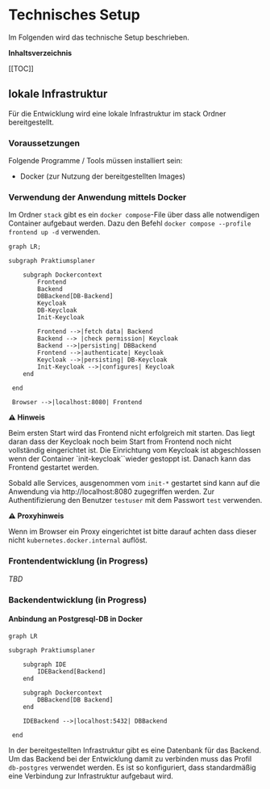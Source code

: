 # Technisches Setup

Im Folgenden wird das technische Setup beschrieben.

**Inhaltsverzeichnis**

[[TOC]]

## lokale Infrastruktur

Für die Entwicklung wird eine lokale Infrastruktur im stack Ordner bereitgestellt.

### Voraussetzungen

Folgende Programme / Tools müssen installiert sein:

- Docker (zur Nutzung der bereitgestellten Images)

### Verwendung der Anwendung mittels Docker

Im Ordner `stack` gibt es ein `docker compose`-File über dass alle notwendigen Container aufgebaut werden.
Dazu den Befehl `docker compose --profile frontend up -d` verwenden.

```mermaid
graph LR;

subgraph Praktiumsplaner

    subgraph Dockercontext
        Frontend
        Backend
        DBBackend[DB-Backend]
        Keycloak
        DB-Keycloak
        Init-Keycloak
    
        Frontend -->|fetch data| Backend
        Backend --> |check permission| Keycloak
        Backend -->|persisting| DBBackend
        Frontend -->|authenticate| Keycloak
        Keycloak -->|persisting| DB-Keycloak
        Init-Keycloak -->|configures| Keycloak
    end
    
 end
 
 Browser -->|localhost:8080| Frontend
```

**⚠ Hinweis**

Beim ersten Start wird das Frontend nicht erfolgreich mit starten. Das liegt daran dass der Keycloak noch beim Start
from Frontend noch nicht vollständig eingerichtet ist. Die Einrichtung vom Keycloak ist abgeschlossen wenn der Container
`init-keycloak``wieder gestoppt ist. Danach kann das Frontend gestartet werden.

Sobald alle Services, ausgenommen vom `init-*` gestartet sind kann auf die Anwendung via http://localhost:8080
zugegriffen werden. Zur Authentifizierung den Benutzer `testuser` mit dem Passwort `test` verwenden.

**⚠ Proxyhinweis**

Wenn im Browser ein Proxy eingerichtet ist bitte darauf achten dass dieser nicht `kubernetes.docker.internal` auflöst.

### Frontendentwicklung (in Progress)

*TBD*

### Backendentwicklung (in Progress)

#### Anbindung an Postgresql-DB in Docker

```mermaid
graph LR

subgraph Praktiumsplaner

    subgraph IDE
        IDEBackend[Backend]
    end

    subgraph Dockercontext
        DBBackend[DB Backend]
    end

    IDEBackend -->|localhost:5432| DBBackend
    
 end
```

In der bereitgestellten Infrastruktur gibt es eine Datenbank für das Backend. Um das Backend bei der Entwicklung damit zu
verbinden muss das Profil `db-postgres` verwendet werden. Es ist so konfiguriert, dass standardmäßig eine Verbindung
zur Infrastruktur aufgebaut wird.
